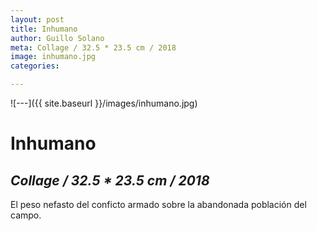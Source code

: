 ```yaml
---
layout: post
title: Inhumano
author: Guillo Solano
meta: Collage / 32.5 * 23.5 cm / 2018
image: inhumano.jpg
categories:

---
```


![---]({{ site.baseurl }}/images/inhumano.jpg)

# Inhumano
## _Collage / 32.5 * 23.5 cm / 2018_

El peso nefasto del conficto armado sobre la abandonada población del campo.
